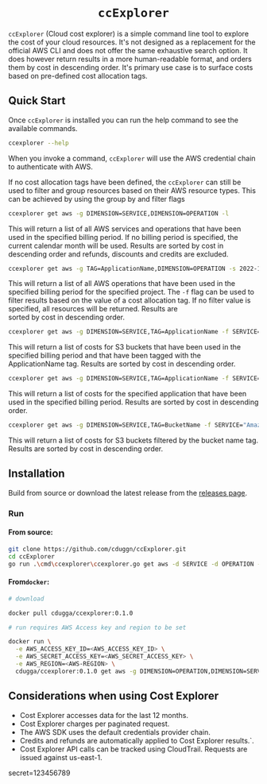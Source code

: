 
<h1 align="center"><code>ccExplorer</code></h1>

`ccExplorer` (Cloud cost explorer) is a simple command line tool to explore the 
cost of your cloud resources. It's not 
designed as a replacement for the official AWS CLI and does not offer the 
same exhaustive search option. It does however return results in a more
human-readable format, and orders them by cost in descending order.
It's primary use case is to surface costs based on pre-defined cost allocation tags. 



Quick Start
-----------

Once `ccExplorer` is installed you can run the help command to see the 
available commands.

```sh
ccexplorer --help
```
When you invoke a command, `ccExplorer` will use the AWS 
credential chain to authenticate with AWS.

If no cost allocation tags have been defined, the  `ccExplorer` can still be 
used to 
filter and group resources based on their 
AWS resource types. This can be achieved by using the group by and filter 
flags 

```sh
ccexplorer get aws -g DIMENSION=SERVICE,DIMENSION=OPERATION -l
```

This will return a list of all AWS services and operations that have been
used in the specified billing period. If no billing period is specified, the
current calendar month will be used. Results are sorted by cost in 
descending order and refunds, discounts and credits are excluded.

```sh
ccexplorer get aws -g TAG=ApplicationName,DIMENSION=OPERATION -s 2022-12-10 -f TAG="my-project"
```
This will return a list of all AWS operations that have been used in the 
specified billing period for the specified project. The `-f` flag can be
used to filter results based on the value of a cost allocation tag. If no 
filter value is specified, all resources will be returned. Results are  
sorted by cost in descending order.

```sh
ccexplorer get aws -g DIMENSION=SERVICE,TAG=ApplicationName -f SERVICE="Amazon Simple Storage Service"  -l
```

This will return a list of costs for S3 buckets that have been used in the
specified billing period and that have been tagged with the ApplicationName
tag. Results are sorted by cost in descending order.

```sh
ccexplorer get aws -g DIMENSION=SERVICE,TAG=ApplicationName -f SERVICE="Amazon Simple Storage Service"  -l -f TAG="my-application"
```

This will return a list of costs for the specified application that have
been used in the specified billing period. Results are sorted by cost in
descending order.

```sh
ccexplorer get aws -g DIMENSION=SERVICE,TAG=BucketName -f SERVICE="Amazon Simple Storage Service"
```

This will return a list of costs for S3 buckets filtered by the bucket name
tag. Results are sorted by cost in descending order.


Installation
------------

Build from source or download the latest release from the [releases page](https://github.com/cduggn/ccExplorer/releases). 

### Run 

#### From source: 

```sh
git clone https://github.com/cduggn/ccExplorer.git
cd ccExplorer 
go run .\cmd\ccexplorer\ccexplorer.go get aws -d SERVICE -d OPERATION -u SERVICE="Amazon DynamoDB"  -c
```

#### From`docker`:

```sh
# download

docker pull cdugga/ccexplorer:0.1.0

# run requires AWS Access key and region to be set

docker run \
  -e AWS_ACCESS_KEY_ID=<AWS_ACCESS_KEY_ID> \
  -e AWS_SECRET_ACCESS_KEY=<AWS_SECRET_ACCESS_KEY> \
  -e AWS_REGION=<AWS-REGION> \
  cdugga/ccexplorer:0.1.0 get aws -g DIMENSION=OPERATION,DIMENSION=SERVICE -l 
```

## Considerations when using Cost Explorer

- Cost Explorer accesses data for the last 12 months.
- Cost Explorer charges per paginated request.
- The AWS SDK uses the default credentials provider chain.
- Credits and refunds are automatically applied to Cost Explorer results.`.
- Cost Explorer API calls can be tracked using CloudTrail. Requests are issued against us-east-1.


secret=123456789
